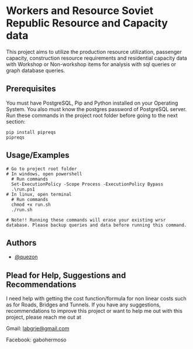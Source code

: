 # Workers and Resource Soviet Republic Resource and Capacity data

This project aims to utilize the production resource utilization, passenger capacity, construction resource requirements and residential capacity data with Workshop or Non-workshop items for analysis with sql queries or graph database queries. 

## Prerequisites

You must have PostgreSQL, Pip and Python installed on your Operating System. You also must know the postgres password of PostgreSQL server.
Run these commands in the project root folder before going to the next section:
```
pip install pipreqs
pipreqs

```

## Usage/Examples

```shell
# Go to project root folder
# In windows, open powershell
  # Run commands
  Set-ExecutionPolicy -Scope Process -ExecutionPolicy Bypass
  .\run.ps1
# In linux, open terminal
  # Run commands
  chmod +x run.sh
  ./run.sh

# Note!! Running these commands will erase your existing wrsr database. Please backup queries and data before running this command.

```

## Authors

- [@quezon](https://github.com/quezon)

## Plead for Help, Suggestions and Recommendations

I need help with getting the cost function/formula for non linear costs such as for Roads, Bridges and Tunnels.
If you have any suggestions, recommendations to improve this project or want to help me out with this project, please reach me out at 

Gmail: labgrie@gmail.com

Facebook: gabohermoso
